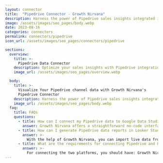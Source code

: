 ```yaml
---
layout: connector
title:  "Pipedrive Connector - Growth Nirvana"
description: Harness the power of Pipedrive sales insights integrated into Looker Studio for strategic sales decisions.
image: /assets/images/seo_pages/body.webp
date: 2023-08-16
categories: connectors
permalink: connectors/pipedrive
icon_url: /assets/images/seo_pages/connectors/pipedrive

sections:
  overview:
    title: >-
      Pipedrive Data Connector
    description: Optimize your sales insights with Pipedrive integration. Seamlessly merge sales data from Pipedrive with Looker Studio's analytical capabilities, unlocking insights that drive sales strategies, pipeline management, and operational excellence.
    image_url: /assets/images/seo_pages/overview.webp

  body:
    title: >-
      Visualize Your Pipedrive channel data with Growth Nirvana's
      Pipedrive Connector
    description: Harness the power of Pipedrive sales insights integrated into Looker Studio for strategic sales decisions.
    image_url: /assets/images/seo_pages/body.webp
  faq:
    title: FAQs
    questions:
      - title: How can I connect my Pipedrive data to Google Data Studio/Looker Studio?
        answer: Growth Nirvana offers a straightforward no-code interface to connect to Pipedrive data sources.
      - title: How can I generate Pipedrive data reports in Looker Studio?
        answer: >-
          With the help of Growth Nirvana, you can import live data from Pipedrive into Looker Studio. These data can be viewed in charts, tables, and dashboards to generate branded reports that can be shared instantly.
      - title: What are the requirements for connecting Pipedrive and Looker Studio?
        answer: >-
          For connecting the two platforms, you should have: Growth Nirvana Account and Pipedrive Ads Account
---
```

